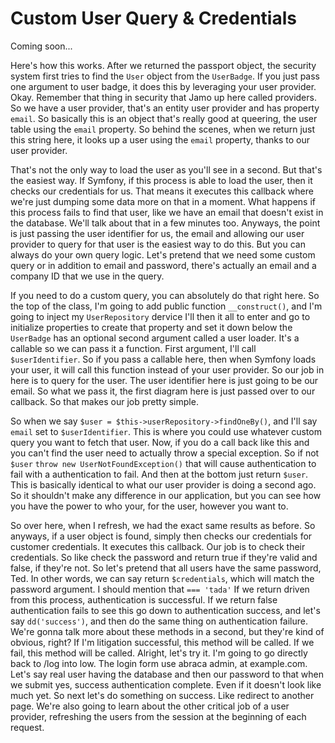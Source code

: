 # Custom User Query & Credentials

Coming soon...

Here's how this works.
After we returned the passport object, the security system first tries to find the
`User` object from the `UserBadge`. If you just pass one argument to user badge, it does
this by leveraging your user provider. Okay. Remember that thing in security that
Jamo up here called providers. So we have a user provider, that's an entity user
provider and has property `email`. So basically this is an object that's really good at
queering, the user table using the `email` property. So behind the scenes, when we
return just this string here, it looks up a user using the `email` property, thanks to
our user provider.

That's not the only way to load the user as you'll see in a second. But that's the
easiest way. If Symfony, if this process is able to load the user, then it checks our
credentials for us. That means it executes this callback where we're just dumping
some data more on that in a moment. What happens if this process fails to find that
user, like we have an email that doesn't exist in the database. We'll talk about that
in a few minutes too. Anyways, the point is just passing the user identifier for us,
the email and allowing our user provider to query for that user is the easiest way to
do this. But you can always do your own query logic. Let's pretend that we need some
custom query or in addition to email and password, there's actually an email and a
company ID that we use in the query.

If you need to do a custom query, you can absolutely do that right here. So the top
of the class, I'm going to add public function `__construct()`, and I'm going
to inject my `UserRepository` dervice I'll then it all to enter and go to initialize
properties to create that property and set it down below the `UserBadge` has an
optional second argument called a user loader. It's a callable so we can pass it a
function. First argument, I'll call `$userIdentifier`. So if you pass a callable here,
then when Symfony loads your user, it will call this function instead of your user
provider. So our job in here is to query for the user. The user identifier here is
just going to be our email. So what we pass it, the first diagram here is just passed
over to our callback. So that makes our job pretty simple.

So when we say `$user = $this->userRepository->findOneBy()`, and I'll say
`email` set to `$userIdentifier`. This is where you could use whatever custom query you
want to fetch that user. Now, if you do a call back like this and you can't find the
user need to actually throw a special exception. So if not `$user`
`throw new UserNotFoundException()` that will cause authentication to fail
with a authentication to fail. And then at the bottom just return `$user`. This is
basically identical to what our user provider is doing a second ago. So it shouldn't
make any difference in our application, but you can see how you have the power to who
your, for the user, however you want to.

So over here, when I refresh, we had the exact same results as before. So anyways, if
a user object is found, simply then checks our credentials for customer credentials.
It executes this callback. Our job is to check their credentials. So like check the
password and return true if they're valid and false, if they're not. So let's pretend
that all users have the same password, Ted. In other words, we can say return
`$credentials`, which will match the password argument. I should mention that `=== 'tada'`
If we return driven from this process, authentication is successful. If we
return false authentication fails to see this go down to authentication success, and
let's say `dd('success')`, and then do the same thing on authentication failure. We're
gonna talk more about these methods in a second, but they're kind of obvious, right?
If I'm litigation successful, this method will be called. If we fail, this method
will be called. Alright, let's try it. I'm going to go directly back to /log into
low. The login form use abraca admin, at example.com. Let's say real user having the
database and then our password to that when we submit yes, success authentication
complete. Even if it doesn't look like much yet. So next let's do something on
success. Like redirect to another page. We're also going to learn about the other
critical job of a user provider, refreshing the users from the session at the
beginning of each request.
